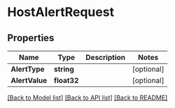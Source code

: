 # HostAlertRequest

## Properties

Name | Type | Description | Notes
------------ | ------------- | ------------- | -------------
**AlertType** | **string** |  | [optional] 
**AlertValue** | **float32** |  | [optional] 

[[Back to Model list]](../README.md#documentation-for-models) [[Back to API list]](../README.md#documentation-for-api-endpoints) [[Back to README]](../README.md)


